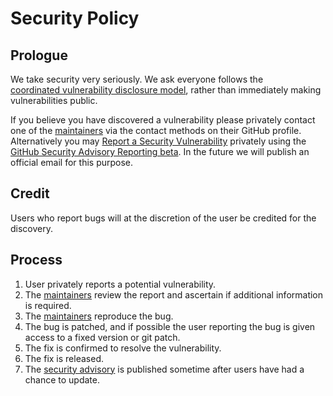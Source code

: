 # Security Policy

## Prologue

We take security very seriously. We ask everyone follows the  
[coordinated vulnerability disclosure model](https://en.wikipedia.org/wiki/Coordinated_vulnerability_disclosure), rather
than immediately making vulnerabilities public.

If you believe you have discovered a vulnerability please privately contact one of the
[maintainers](https://github.com/orgs/go-webauthn/teams/maintainers) via the contact methods on their GitHub profile. Alternatively you may [Report a Security Vulnerability](https://github.com/go-webauthn/webauthn/security/advisories/new) privately using the [GitHub Security Advisory Reporting beta](https://docs.github.com/en/code-security/security-advisories/guidance-on-reporting-and-writing/privately-reporting-a-security-vulnerability). In
the future we will publish an official email for this purpose.

## Credit

Users who report bugs will at the discretion of the user be credited for the discovery.

## Process

1. User privately reports a potential vulnerability.
2. The [maintainers](https://github.com/orgs/go-webauthn/people) review the report and ascertain if additional information is required.
3. The [maintainers](https://github.com/orgs/go-webauthn/people) reproduce the bug.
4. The bug is patched, and if possible the user reporting the bug is given access to a fixed version or git patch.
5. The fix is confirmed to resolve the vulnerability.
6. The fix is released.
7. The [security advisory] is published sometime after users have had a chance to update.

[security advisory]: https://github.com/go-webauthn/webauthn/security/advisories
